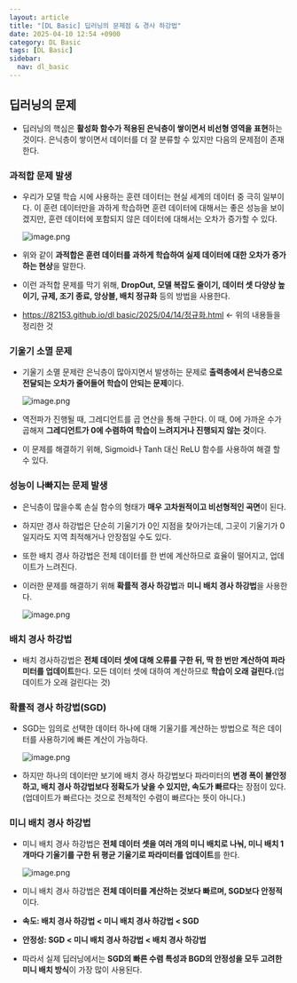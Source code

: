 ```yaml
---
layout: article
title: "[DL Basic] 딥러닝의 문제점 & 경사 하강법"
date: 2025-04-10 12:54 +0900
category: DL Basic
tags: [DL Basic]
sidebar:
  nav: dl_basic
---
```

## 딥러닝의 문제

- 딥러닝의 핵심은 **활성화 함수가 적용된 은닉층이 쌓이면서 비선형 영역을 표현**하는 것이다. 은닉층이 쌓이면서 데이터를 더 잘 분류할 수 있지만 다음의 문제점이 존재한다.

### 과적합 문제 발생

- 우리가 모델 학습 시에 사용하는 훈련 데이터는 현실 세계의 데이터 중 극히 일부이다. 이 훈련 데이터만을 과하게 학습하면 훈련 데이터에 대해서는 좋은 성능을 보이겠지만, 훈련 데이터에 포함되지 않은 데이터에 대해서는 오차가 증가할 수 있다.
    
    ![image.png](attachment:a663ec1f-13ee-4b26-b658-b2b9342a3bbe:image.png)
    
- 위와 같이 **과적합은 훈련 데이터를 과하게 학습하여 실제 데이터에 대한 오차가 증가하는 현상**을 말한다.
- 이런 과적합 문제를 막기 위해, **DropOut, 모델 복잡도 줄이기, 데이터 셋 다양상 높이기, 규제, 조기 종료, 앙상블, 배치 정규화** 등의 방법을 사용한다.
- [https://82153.github.io/dl basic/2025/04/14/정규화.html](https://82153.github.io/dl%20basic/2025/04/14/%EC%A0%95%EA%B7%9C%ED%99%94.html) ← 위의 내용들을 정리한 것

### 기울기 소멸 문제

- 기울기 소멸 문제란 은닉층이 많아지면서 발생하는 문제로 **출력층에서 은닉층으로 전달되는 오차가 줄어들어 학습이 안되는 문제**이다.
    
    ![image.png](attachment:815aea71-2ecd-4069-82a7-a93eecbaa340:image.png)
    
- 역전파가 진행될 때, 그레디언트를 곱 연산을 통해 구한다. 이 때, 0에 가까운 수가 곱해져 **그레디언트가 0에 수렴하여 학습이 느려지거나 진행되지 않는 것**이다.
- 이 문제를 해결하기 위해, Sigmoid나 Tanh 대신 ReLU 함수를 사용하여 해결 할 수 있다.

### 성능이 나빠지는 문제 발생

- 은닉층이 많을수록 손실 함수의 형태가 **매우 고차원적이고 비선형적인 곡면**이 된다.
- 하지만 경사 하강법은 단순히 기울기가 0인 지점을 찾아가는데, 그곳이 기울기가 0일지라도 지역 최적해거나 안장점일 수도 있다.
- 또한 배치 경사 하강법은 전체 데이터를 한 번에 계산하므로 효율이 떨어지고, 업데이트가 느려진다.
- 이러한 문제를 해결하기 위해 **확률적 경사 하강법**과 **미니 배치 경사 하강법**을 사용한다.
    
    ![image.png](attachment:5481811e-a92a-4c7a-a2f1-002857860967:image.png)
    

### 배치 경사 하강법

- 배치 경사하강법은 **전체 데이터 셋에 대해 오류를 구한 뒤, 딱 한 번만 계산하여 파라미터를 업데이트**한다. 모든 데이터 셋에 대하여 계산하므로 **학습이 오래 걸린다.**(업데이트가 오래 걸린다는 것)

### 확률적 경사 하강법(SGD)

- SGD는 임의로 선택한 데이터 하나에 대해 기울기를 계산하는 방법으로 적은 데이터를 사용하기에 빠른 계산이 가능하다.
    
    ![image.png](attachment:e6a5159c-ee53-4bb6-813d-94343d39ffaf:image.png)
    
- 하지만 하나의 데이터만 보기에 배치 경사 하강법보다 파라미터의 **변경 폭이 불안정하고, 배치 경사 하강법보다 정확도가 낮을 수 있지만, 속도가 빠르다**는 장점이 있다.(업데이트가 빠르다는 것으로 전체적인 수렴이 빠르다는 뜻이 아니다.)

### 미니 배치 경사 하강법

- 미니 배치 경사 하강법은 **전체 데이터 셋을 여러 개의 미니 배치로 나눠, 미니 배치 1개마다 기울기를 구한 뒤 평균 기울기로 파라미터를 업데이트**를 한다.
    
    ![image.png](attachment:03783c26-a478-46d7-bc8d-35b7561b3eac:image.png)
    
- 미니 배치 경사 하강법은 **전체 데이터를 계산하는 것보다 빠르며, SGD보다 안정적**이다.
- **속도: 배치 경사 하강법 < 미니 배치 경사 하강법 < SGD**
- **안정성: SGD < 미니 배치 경사 하강법 < 배치 경사 하강법**
- 따라서 실제 딥러닝에서는 **SGD의 빠른 수렴 특성과 BGD의 안정성을 모두 고려한 미니 배치 방식**이 가장 많이 사용된다.